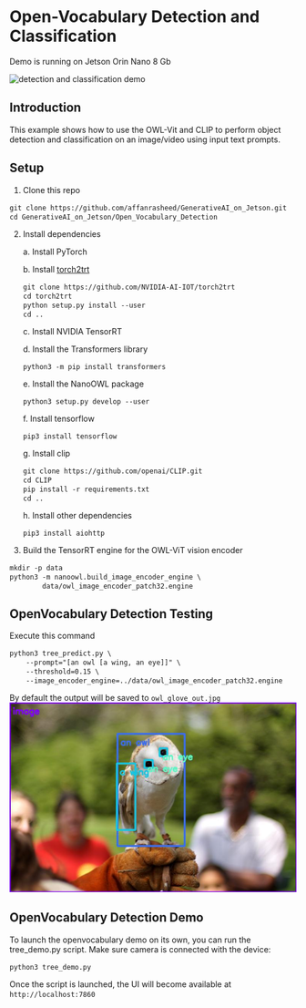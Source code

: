 # Open-Vocabulary Detection and Classification
Demo is running on Jetson Orin Nano 8 Gb

![detection and classification demo](output.gif)

## Introduction

This example shows how to use the OWL-Vit and CLIP to perform object detection and classification on an image/video using input text prompts. 

## Setup 
1. Clone this repo 
```
git clone https://github.com/affanrasheed/GenerativeAI_on_Jetson.git
cd GenerativeAI_on_Jetson/Open_Vocabulary_Detection
```
2. Install dependencies

	a. Install PyTorch
	
	b. Install [torch2trt](https://github.com/NVIDIA-AI-IOT/torch2trt)
	```
	git clone https://github.com/NVIDIA-AI-IOT/torch2trt
	cd torch2trt
	python setup.py install --user
	cd ..
	```
	
	c. Install NVIDIA TensorRT
	
	d. Install the Transformers library
	```
	python3 -m pip install transformers
	```
	
	e. Install the NanoOWL package
	```
	python3 setup.py develop --user
	```
	
	f. Install tensorflow
	```
	pip3 install tensorflow
	```
	
	g. Install clip
	```
	git clone https://github.com/openai/CLIP.git
	cd CLIP
	pip install -r requirements.txt
	cd ..
	```
	
	h. Install other dependencies
	```
	pip3 install aiohttp
	```
3. Build the TensorRT engine for the OWL-ViT vision encoder
```
mkdir -p data
python3 -m nanoowl.build_image_encoder_engine \
        data/owl_image_encoder_patch32.engine
```

## OpenVocabulary Detection Testing
Execute this command
```
python3 tree_predict.py \
    --prompt="[an owl [a wing, an eye]]" \
    --threshold=0.15 \
    --image_encoder_engine=../data/owl_image_encoder_patch32.engine
```
By default the output will be saved to ``owl_glove_out.jpg``
![output](owl_glove_out.jpg)
## OpenVocabulary Detection Demo

To launch the openvocabulary demo on its own, you can run the tree_demo.py script. Make sure camera is connected with the device: 

```
python3 tree_demo.py 
```

Once the script is launched, the UI will become available at ```http://localhost:7860```



